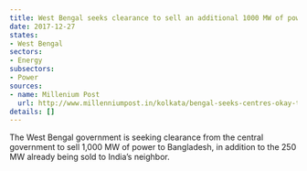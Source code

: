 ```yaml
---
title: West Bengal seeks clearance to sell an additional 1000 MW of power to Bangladesh
date: 2017-12-27
states:
- West Bengal
sectors:
- Energy
subsectors:
- Power
sources:
- name: Millenium Post
  url: http://www.millenniumpost.in/kolkata/bengal-seeks-centres-okay-to-sell-more-power-to-bangladesh-276182
details: []
---
```


The West Bengal government is seeking clearance from the central government to sell 1,000 MW of power to Bangladesh, in addition to the 250 MW already being sold to India’s neighbor.
